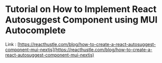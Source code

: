 # Tutorial on How to Implement React Autosuggest Component using MUI Autocomplete
Link : [https://reacthustle.com/blog/how-to-create-a-react-autosuggest-component-mui-nextjs](https://reacthustle.com/blog/how-to-create-a-react-autosuggest-component-mui-nextjs)
